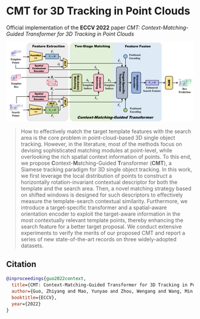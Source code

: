 # CMT for 3D Tracking in Point Clouds

Official implementation of the **ECCV 2022** paper *CMT: Context-Matching-Guided Transformer for 3D Tracking in Point Clouds*

![pieline](figures/pipeline.png)

> How to effectively match the target template features with the search area is the core problem in point-cloud-based 3D single object tracking. However, in the literature, most of the methods focus on devising sophisticated matching modules at point-level, while overlooking the rich spatial context information of points. To this end, we propose **C**ontext-**M**atching-Guided **T**ransformer (**CMT**), a Siamese tracking paradigm for 3D single object tracking. In this work, we first leverage the local distribution of points to construct a horizontally rotation-invariant contextual descriptor for both the template and the search area. Then, a novel matching strategy based on shifted windows is designed for such descriptors to effectively measure the template-search contextual similarity. Furthermore, we introduce a target-specific transformer and a spatial-aware orientation encoder to exploit the target-aware information in the most contextually relevant template points, thereby enhancing the search feature for a better target proposal. We conduct extensive experiments to verify the merits of our proposed CMT and report a series of new state-of-the-art records on three widely-adopted datasets.

## Citation

```bibtex
@inproceedings{guo2022context,
  title={CMT: Context-Matching-Guided Transformer for 3D Tracking in Point Clouds},
  author={Guo, Zhiyang and Mao, Yunyao and Zhou, Wengang and Wang, Min and Li, Houqiang},
  booktitle={ECCV},
  year={2022}
}
```
